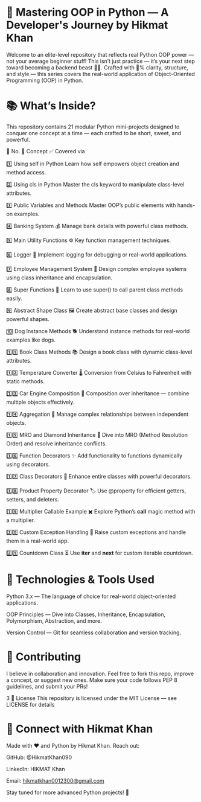 # 🚀 Mastering OOP in Python — A Developer's Journey by Hikmat Khan
Welcome to an elite-level repository that reflects real Python OOP power — not your average beginner stuff! This isn’t just practice — it’s your next step toward becoming a backend beast 🐍💪. Crafted with 💯% clarity, structure, and style — this series covers the real-world application of Object-Oriented Programming (OOP) in Python.

# 📚 What’s Inside?
This repository contains 21 modular Python mini-projects designed to conquer one concept at a time — each crafted to be short, sweet, and powerful.


🔢 No.	🎯 Concept	✅ Covered via

1️⃣	Using self in Python	Learn how self empowers object creation and method access.

2️⃣	Using cls in Python	Master the cls keyword to manipulate class-level attributes.

3️⃣	Public Variables and Methods	Master OOP’s public elements with hands-on examples.

4️⃣	Banking System 💰	Manage bank details with powerful class methods.

5️⃣	Main Utility Functions ⚙️	Key function management techniques.

6️⃣	Logger 📜	Implement logging for debugging or real-world applications.

7️⃣	Employee Management System 👔	Design complex employee systems using class inheritance and encapsulation.

8️⃣	Super Functions 🚀	Learn to use super() to call parent class methods easily.

9️⃣	Abstract Shape Class 🖼️	Create abstract base classes and design powerful shapes.

🔟	Dog Instance Methods 🐕	Understand instance methods for real-world examples like dogs.

1️⃣1️⃣	Book Class Methods 📚	Design a book class with dynamic class-level attributes.

1️⃣2️⃣	Temperature Converter 🌡️	Conversion from Celsius to Fahrenheit with static methods.

1️⃣3️⃣	Car Engine Composition 🚗	Composition over inheritance — combine multiple objects effectively.

1️⃣4️⃣	Aggregation 🔗	Manage complex relationships between independent objects.

1️⃣5️⃣	MRO and Diamond Inheritance 💎	Dive into MRO (Method Resolution Order) and resolve inheritance conflicts.

1️⃣6️⃣	Function Decorators ✨	Add functionality to functions dynamically using decorators.

1️⃣7️⃣	Class Decorators 🎨	Enhance entire classes with powerful decorators.

1️⃣8️⃣	Product Property Decorator 🏷️	Use @property for efficient getters, setters, and deleters.

1️⃣9️⃣	Multiplier Callable Example ✖️	Explore Python’s __call__ magic method with a multiplier.

2️⃣0️⃣	Custom Exception Handling 🚨	Raise custom exceptions and handle them in a real-world app.

2️⃣1️⃣	Countdown Class ⏳	Use __iter__ and __next__ for custom iterable countdown.


# 🔧 Technologies & Tools Used

Python 3.x — The language of choice for real-world object-oriented applications.

OOP Principles — Dive into Classes, Inheritance, Encapsulation, Polymorphism, Abstraction, and more.

Version Control — Git for seamless collaboration and version tracking.


# 🤝 Contributing

I believe in collaboration and innovation. Feel free to fork this repo, improve a concept, or suggest new ones. Make sure your code follows PEP 8 guidelines, and submit your PRs!

3 📝 License
This repository is licensed under the MIT License — see LICENSE for details

# 🔗 Connect with Hikmat Khan
Made with ❤️ and Python by Hikmat Khan. Reach out:

GitHub: @HikmatKhan090


LinkedIn: HIKMAT Khan


Email: hikmatkhan0012300@gmail.com


Stay tuned for more advanced Python projects! 🚀


